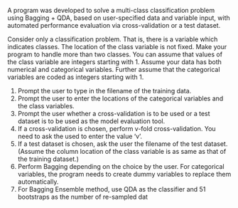 A program was developed to solve a multi-class classification problem using Bagging + QDA, based on user-specified data and variable input, with automated performance evaluation via cross-validation or a test dataset.

Consider only a classification problem. That is, there is a variable which indicates classes. The location of the class variable is not fixed. Make your program to handle more than two classes. You can assume that values of the class variable are integers starting with 1. Assume your data has both numerical and categorical variables. Further assume that the categorical variables are coded as integers starting with 1. 

1.	Prompt the user to type in the filename of the training data. 
2.	Prompt the user to enter the locations of the categorical variables and the class variables.
3.	Prompt the user whether a cross-validation is to be used or a test dataset is to be used as the model evaluation tool.
4.	If a cross-validation is chosen, perform v-fold cross-validation.  You need to ask the used to enter the value ‘v’.
5.	If a test dataset is chosen, ask the user the filename of the test dataset. (Assume the column location of the class variable is as same as that of the training dataset.)
6.	Perform Bagging depending on the choice by the user. For categorical variables, the program needs to create dummy variables to replace them automatically.
7.	For Bagging Ensemble method, use QDA as the classifier and 51 bootstraps as the number of re-sampled dat
